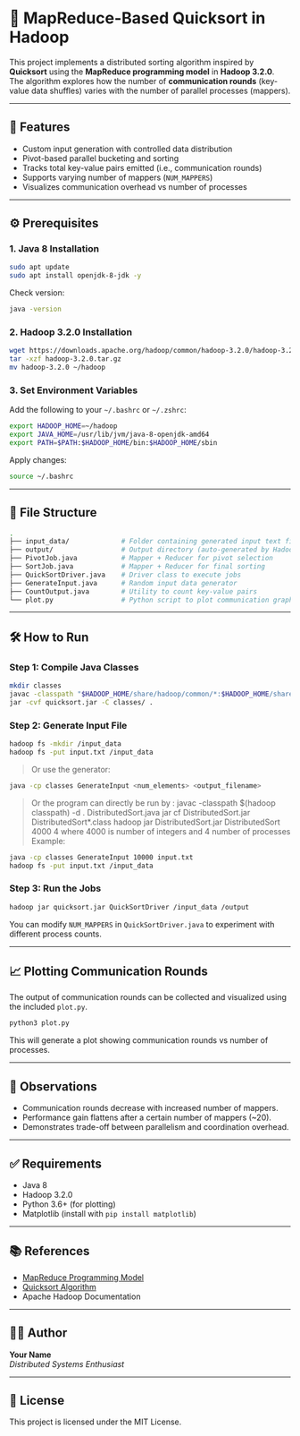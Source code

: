 # 🚀 MapReduce-Based Quicksort in Hadoop

This project implements a distributed sorting algorithm inspired by **Quicksort** using the **MapReduce programming model** in **Hadoop 3.2.0**. The algorithm explores how the number of **communication rounds** (key-value data shuffles) varies with the number of parallel processes (mappers).

---

## 📌 Features

- Custom input generation with controlled data distribution
- Pivot-based parallel bucketing and sorting
- Tracks total key-value pairs emitted (i.e., communication rounds)
- Supports varying number of mappers (`NUM_MAPPERS`)
- Visualizes communication overhead vs number of processes

---

## ⚙️ Prerequisites

### 1. Java 8 Installation

```bash
sudo apt update
sudo apt install openjdk-8-jdk -y
```

Check version:

```bash
java -version
```

### 2. Hadoop 3.2.0 Installation

```bash
wget https://downloads.apache.org/hadoop/common/hadoop-3.2.0/hadoop-3.2.0.tar.gz
tar -xzf hadoop-3.2.0.tar.gz
mv hadoop-3.2.0 ~/hadoop
```

### 3. Set Environment Variables

Add the following to your `~/.bashrc` or `~/.zshrc`:

```bash
export HADOOP_HOME=~/hadoop
export JAVA_HOME=/usr/lib/jvm/java-8-openjdk-amd64
export PATH=$PATH:$HADOOP_HOME/bin:$HADOOP_HOME/sbin
```

Apply changes:

```bash
source ~/.bashrc
```

---

## 🧾 File Structure

```bash
.
├── input_data/             # Folder containing generated input text file
├── output/                 # Output directory (auto-generated by Hadoop)
├── PivotJob.java           # Mapper + Reducer for pivot selection
├── SortJob.java            # Mapper + Reducer for final sorting
├── QuickSortDriver.java    # Driver class to execute jobs
├── GenerateInput.java      # Random input data generator
├── CountOutput.java        # Utility to count key-value pairs
└── plot.py                 # Python script to plot communication graph
```

---

## 🛠️ How to Run

### Step 1: Compile Java Classes

```bash
mkdir classes
javac -classpath "$HADOOP_HOME/share/hadoop/common/*:$HADOOP_HOME/share/hadoop/mapreduce/*:$HADOOP_HOME/share/hadoop/common/lib/*" -d classes *.java
jar -cvf quicksort.jar -C classes/ .
```

### Step 2: Generate Input File

```bash
hadoop fs -mkdir /input_data
hadoop fs -put input.txt /input_data
```

> Or use the generator:
```bash
java -cp classes GenerateInput <num_elements> <output_filename>
```
> Or the program can directly be run by :
javac -classpath $(hadoop classpath) -d . DistributedSort.java
jar cf DistributedSort.jar DistributedSort*.class
hadoop jar DistributedSort.jar DistributedSort 4000 4
 > where 4000 is number of integers and 4 number of processes
Example:

```bash
java -cp classes GenerateInput 10000 input.txt
hadoop fs -put input.txt /input_data
```

### Step 3: Run the Jobs

```bash
hadoop jar quicksort.jar QuickSortDriver /input_data /output
```

You can modify `NUM_MAPPERS` in `QuickSortDriver.java` to experiment with different process counts.

---

## 📈 Plotting Communication Rounds

The output of communication rounds can be collected and visualized using the included `plot.py`.

```bash
python3 plot.py
```

This will generate a plot showing communication rounds vs number of processes.

---

## 🧠 Observations

- Communication rounds decrease with increased number of mappers.
- Performance gain flattens after a certain number of mappers (~20).
- Demonstrates trade-off between parallelism and coordination overhead.

---

## ✅ Requirements

- Java 8
- Hadoop 3.2.0
- Python 3.6+ (for plotting)
- Matplotlib (install with `pip install matplotlib`)

---

## 📚 References

- [MapReduce Programming Model](https://hadoop.apache.org/)
- [Quicksort Algorithm](https://en.wikipedia.org/wiki/Quicksort)
- Apache Hadoop Documentation

---

## 🧑‍💻 Author

**Your Name**  
*Distributed Systems Enthusiast*

---

## 📄 License

This project is licensed under the MIT License.

